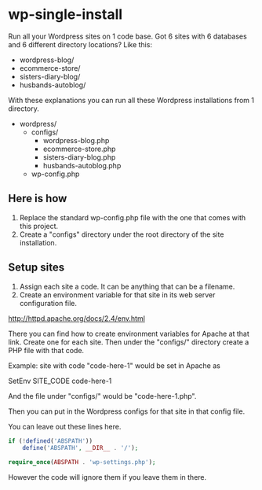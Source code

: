 # wp-single-install

Run all your Wordpress sites on 1 code base. Got 6 sites with 6 databases and 6 different directory locations? Like this:

* wordpress-blog/
* ecommerce-store/
* sisters-diary-blog/
* husbands-autoblog/

With these explanations you can run all these Wordpress installations from 1 directory.

* wordpress/
    - configs/
        - wordpress-blog.php
        - ecommerce-store.php
        - sisters-diary-blog.php
        - husbands-autoblog.php
    - wp-config.php

## Here is how

1. Replace the standard wp-config.php file with the one that comes with this project.
2. Create a "configs" directory under the root directory of the site installation.

## Setup sites

1. Assign each site a code. It can be anything that can be a filename.
2. Create an environment variable for that site in its web server configuration file.

http://httpd.apache.org/docs/2.4/env.html

There you can find how to create environment variables for Apache at that link. Create one for each
site. Then under the "configs/" directory create a PHP file with that code.

Example: site with code "code-here-1" would be set in Apache as

SetEnv SITE_CODE code-here-1

And the file under "configs/" would be "code-here-1.php".

Then you can put in the Wordpress configs for that site in that config file.

You can leave out these lines here.

```php
if (!defined('ABSPATH'))
    define('ABSPATH', __DIR__ . '/');

require_once(ABSPATH . 'wp-settings.php');
```

However the code will ignore them if you leave them in there.
